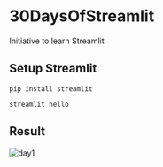 # 30DaysOfStreamlit
Initiative to learn Streamlit

## Setup Streamlit

```pip install streamlit```

```streamlit hello```

## Result

![day1](/workspace/30DaysOfStreamlit/asserts/Day-1.PNG)